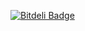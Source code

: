 [![Bitdeli Badge](https://d2weczhvl823v0.cloudfront.net/lgersman/jquery.orangevolt-parse/trend.png)](https://bitdeli.com/free "Bitdeli Badge")
